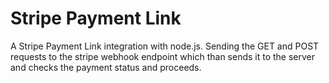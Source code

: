 # Stripe Payment Link
 A Stripe Payment Link integration with node.js. Sending the GET and POST requests to the stripe webhook endpoint which than sends it to the server and checks the payment status and proceeds.

